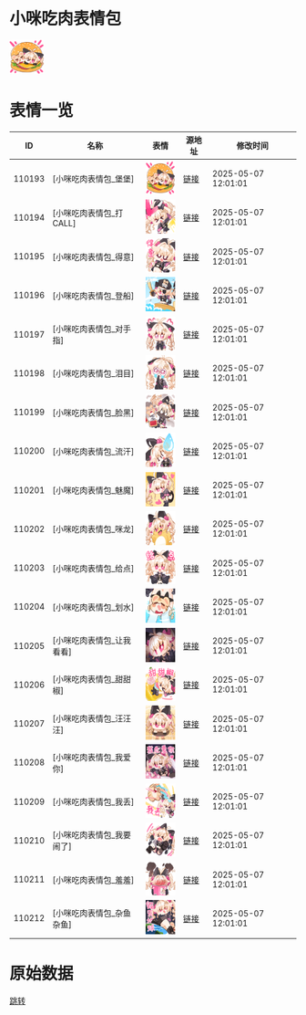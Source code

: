# 小咪吃肉表情包

<img src="./cover.png" height="60" alt="cover" />

# 表情一览

|ID|名称|表情|源地址|修改时间|
|----|----|----|----|----|
|110193|[小咪吃肉表情包_堡堡]|<img src="./pic/110193_%5B小咪吃肉表情包_堡堡%5D.png" height="60" alt="堡堡"/>|[链接](https://i0.hdslb.com/bfs/garb/c1916c3b8c6d516586f7a36a975e80270e48174b.png)|2025-05-07 12:01:01|
|110194|[小咪吃肉表情包_打CALL]|<img src="./pic/110194_%5B小咪吃肉表情包_打CALL%5D.png" height="60" alt="打CALL"/>|[链接](https://i0.hdslb.com/bfs/garb/3af2a1d005b57fd1fd74ed40ab8f86c6d8352a3c.png)|2025-05-07 12:01:01|
|110195|[小咪吃肉表情包_得意]|<img src="./pic/110195_%5B小咪吃肉表情包_得意%5D.png" height="60" alt="得意"/>|[链接](https://i0.hdslb.com/bfs/garb/3728791bc9b6e5ab450985071bfff5bde826d206.png)|2025-05-07 12:01:01|
|110196|[小咪吃肉表情包_登船]|<img src="./pic/110196_%5B小咪吃肉表情包_登船%5D.png" height="60" alt="登船"/>|[链接](https://i0.hdslb.com/bfs/garb/96f1042b78dcfa817c15aacf27873dd598a6af73.png)|2025-05-07 12:01:01|
|110197|[小咪吃肉表情包_对手指]|<img src="./pic/110197_%5B小咪吃肉表情包_对手指%5D.png" height="60" alt="对手指"/>|[链接](https://i0.hdslb.com/bfs/garb/5042638674b208c9164179932709ea346cdf53bf.png)|2025-05-07 12:01:01|
|110198|[小咪吃肉表情包_泪目]|<img src="./pic/110198_%5B小咪吃肉表情包_泪目%5D.png" height="60" alt="泪目"/>|[链接](https://i0.hdslb.com/bfs/garb/679af2cc5f26560fc2da1bb1423cea4ee14af39b.png)|2025-05-07 12:01:01|
|110199|[小咪吃肉表情包_脸黑]|<img src="./pic/110199_%5B小咪吃肉表情包_脸黑%5D.png" height="60" alt="脸黑"/>|[链接](https://i0.hdslb.com/bfs/garb/934e23a31ac57cd4787258297018cef8804ca874.png)|2025-05-07 12:01:01|
|110200|[小咪吃肉表情包_流汗]|<img src="./pic/110200_%5B小咪吃肉表情包_流汗%5D.png" height="60" alt="流汗"/>|[链接](https://i0.hdslb.com/bfs/garb/0c6947989ea3cc320a048842ab74f237ad5d0c3d.png)|2025-05-07 12:01:01|
|110201|[小咪吃肉表情包_魅魔]|<img src="./pic/110201_%5B小咪吃肉表情包_魅魔%5D.png" height="60" alt="魅魔"/>|[链接](https://i0.hdslb.com/bfs/garb/563fa00509a2c60168396b5e4c8ac3d06c6b5538.png)|2025-05-07 12:01:01|
|110202|[小咪吃肉表情包_咪龙]|<img src="./pic/110202_%5B小咪吃肉表情包_咪龙%5D.png" height="60" alt="咪龙"/>|[链接](https://i0.hdslb.com/bfs/garb/66ab23d7ff931e44a1398561fe62e3148715967f.png)|2025-05-07 12:01:01|
|110203|[小咪吃肉表情包_给点]|<img src="./pic/110203_%5B小咪吃肉表情包_给点%5D.png" height="60" alt="给点"/>|[链接](https://i0.hdslb.com/bfs/garb/eba08e8f274ebcb0fcdf23ff9d9f84207a96d23a.png)|2025-05-07 12:01:01|
|110204|[小咪吃肉表情包_划水]|<img src="./pic/110204_%5B小咪吃肉表情包_划水%5D.png" height="60" alt="划水"/>|[链接](https://i0.hdslb.com/bfs/garb/beeb1f1fd619a9aa40534da607e0fbf659fb4604.png)|2025-05-07 12:01:01|
|110205|[小咪吃肉表情包_让我看看]|<img src="./pic/110205_%5B小咪吃肉表情包_让我看看%5D.png" height="60" alt="让我看看"/>|[链接](https://i0.hdslb.com/bfs/garb/eeb3c1b989874b8ab1d7488b8f2322f2d51a3b4c.png)|2025-05-07 12:01:01|
|110206|[小咪吃肉表情包_甜甜椒]|<img src="./pic/110206_%5B小咪吃肉表情包_甜甜椒%5D.png" height="60" alt="甜甜椒"/>|[链接](https://i0.hdslb.com/bfs/garb/47ef00d1d8b922d48dc0692ef60bf22a22871457.png)|2025-05-07 12:01:01|
|110207|[小咪吃肉表情包_汪汪汪]|<img src="./pic/110207_%5B小咪吃肉表情包_汪汪汪%5D.png" height="60" alt="汪汪汪"/>|[链接](https://i0.hdslb.com/bfs/garb/27fd4ac0d8f15e27a55668106d87d5fac831d59b.png)|2025-05-07 12:01:01|
|110208|[小咪吃肉表情包_我爱你]|<img src="./pic/110208_%5B小咪吃肉表情包_我爱你%5D.png" height="60" alt="我爱你"/>|[链接](https://i0.hdslb.com/bfs/garb/6fb5aaeab555b8f36dc2a3ddac99df47bd35fafd.png)|2025-05-07 12:01:01|
|110209|[小咪吃肉表情包_我丢]|<img src="./pic/110209_%5B小咪吃肉表情包_我丢%5D.png" height="60" alt="我丢"/>|[链接](https://i0.hdslb.com/bfs/garb/df7ed5a8aab6692367024a350ed544d87131a02e.png)|2025-05-07 12:01:01|
|110210|[小咪吃肉表情包_我要闹了]|<img src="./pic/110210_%5B小咪吃肉表情包_我要闹了%5D.png" height="60" alt="我要闹了"/>|[链接](https://i0.hdslb.com/bfs/garb/287e1b48eeaecd5200f776b2947336d7fdb0021d.png)|2025-05-07 12:01:01|
|110211|[小咪吃肉表情包_羞羞]|<img src="./pic/110211_%5B小咪吃肉表情包_羞羞%5D.png" height="60" alt="羞羞"/>|[链接](https://i0.hdslb.com/bfs/garb/b140ccd5afe32ed9c86620688853e68be76f724d.png)|2025-05-07 12:01:01|
|110212|[小咪吃肉表情包_杂鱼杂鱼]|<img src="./pic/110212_%5B小咪吃肉表情包_杂鱼杂鱼%5D.png" height="60" alt="杂鱼杂鱼"/>|[链接](https://i0.hdslb.com/bfs/garb/8ae65c48b13497b765061ab767986762f4ac2870.png)|2025-05-07 12:01:01|

# 原始数据

[跳转](./raw.json)

